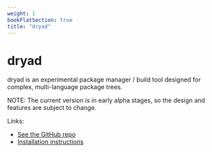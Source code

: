 ```yaml
---
weight: 1
bookFlatSection: true
title: "dryad"
---
```


# dryad

dryad is an experimental package manager / build tool designed for complex, multi-language package trees.

NOTE: The current version is in early alpha stages, so the design and features are subject to change.

Links:
- [See the GitHub repo](https://github.com/somesocks/dryad)
- [Installation instructions](./docs/03-usage/01-installing/)
